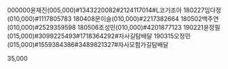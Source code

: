000000윤재진(005,000)#1343220082#2124117014#L코기조아
180227임다정(010,000)#1117805783
180408문이슬(010,000)#2217382664
180502백주연(010,000)#2529359598
180506조성민(010,000)#4201877123
190221윤정필(015,000)#3099225493#1718364292#자사길탐배달
190315오정민(015,000)#1559384386#3489821327#자사모험가길탐배달

35,000
